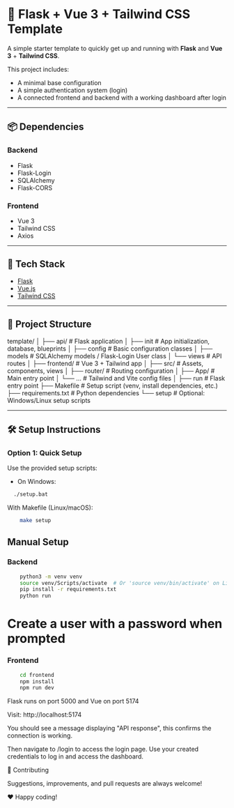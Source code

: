# 🚀 Flask + Vue 3 + Tailwind CSS Template

A simple starter template to quickly get up and running with **Flask** and **Vue 3** + **Tailwind CSS**.

This project includes:
- A minimal base configuration
- A simple authentication system (login)
- A connected frontend and backend with a working dashboard after login

---

## 📦 Dependencies

### Backend
- Flask
- Flask-Login
- SQLAlchemy
- Flask-CORS

### Frontend
- Vue 3
- Tailwind CSS
- Axios

---

## 🧱 Tech Stack

- [Flask](https://flask.palletsprojects.com/)
- [Vue.js](https://vuejs.org/)
- [Tailwind CSS](https://tailwindcss.com/)

---

## 📁 Project Structure

template/
│
├── api/ # Flask application
│ ├── init # App initialization, database, blueprints
│ ├── config # Basic configuration classes
│ ├── models # SQLAlchemy models / Flask-Login User class
│ └── views # API routes
│
├── frontend/ # Vue 3 + Tailwind app
│ ├── src/ # Assets, components, views
│ ├── router/ # Routing configuration
│ ├── App/ # Main entry point
│ └── ... # Tailwind and Vite config files
│
├── run # Flask entry point
├── Makefile # Setup script (venv, install dependencies, etc.)
├── requirements.txt # Python dependencies
└── setup # Optional: Windows/Linux setup scripts


---

## 🛠️ Setup Instructions

### Option 1: Quick Setup

Use the provided setup scripts:

- On Windows:  
```bash
  ./setup.bat
```
With Makefile (Linux/macOS):
```bash
    make setup
```

## Manual Setup
### Backend
```bash
    python3 -m venv venv
    source venv/Scripts/activate  # Or 'source venv/bin/activate' on Linux/macOS
    pip install -r requirements.txt
    python run
```
# Create a user with a password when prompted

### Frontend
```bash
    cd frontend
    npm install
    npm run dev
```

Flask runs on port 5000 and Vue on port 5174

Visit: http://localhost:5174

You should see a message displaying "API response", this confirms the connection is working.

Then navigate to /login to access the login page. Use your created credentials to log in and access the dashboard.

🤝 Contributing

Suggestions, improvements, and pull requests are always welcome!

❤️ Happy coding!